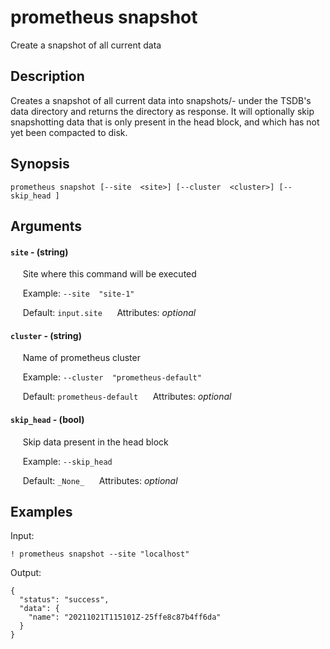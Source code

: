 # prometheus snapshot

Create a snapshot of all current data

## Description

Creates a snapshot of all current data into snapshots/<datetime>-<rand> under the TSDB's data directory and returns the directory as response. It will optionally skip snapshotting data that is only present in the head block, and which has not yet been compacted to disk.

## Synopsis

`prometheus snapshot [--site  <site>] [--cluster  <cluster>] [--skip_head ]`

## Arguments


#### `site` - (string)

&nbsp;&nbsp;&nbsp;&nbsp; Site where this command will be executed  

&nbsp;&nbsp;&nbsp;&nbsp; Example:  `--site  "site-1"`

&nbsp;&nbsp;&nbsp;&nbsp; Default: `input.site`
&nbsp;&nbsp;&nbsp;&nbsp; Attributes: _optional_  


#### `cluster` - (string)

&nbsp;&nbsp;&nbsp;&nbsp; Name of prometheus cluster  

&nbsp;&nbsp;&nbsp;&nbsp; Example:  `--cluster  "prometheus-default"`

&nbsp;&nbsp;&nbsp;&nbsp; Default: `prometheus-default`
&nbsp;&nbsp;&nbsp;&nbsp; Attributes: _optional_  


#### `skip_head` - (bool)

&nbsp;&nbsp;&nbsp;&nbsp; Skip data present in the head block  

&nbsp;&nbsp;&nbsp;&nbsp; Example:  `--skip_head  `

&nbsp;&nbsp;&nbsp;&nbsp; Default: `_None_`
&nbsp;&nbsp;&nbsp;&nbsp; Attributes: _optional_  



## Examples

Input: 
```
! prometheus snapshot --site "localhost"
```
Output: 
```
{
  "status": "success",
  "data": {
    "name": "20211021T115101Z-25ffe8c87b4ff6da"
  }
}
```


